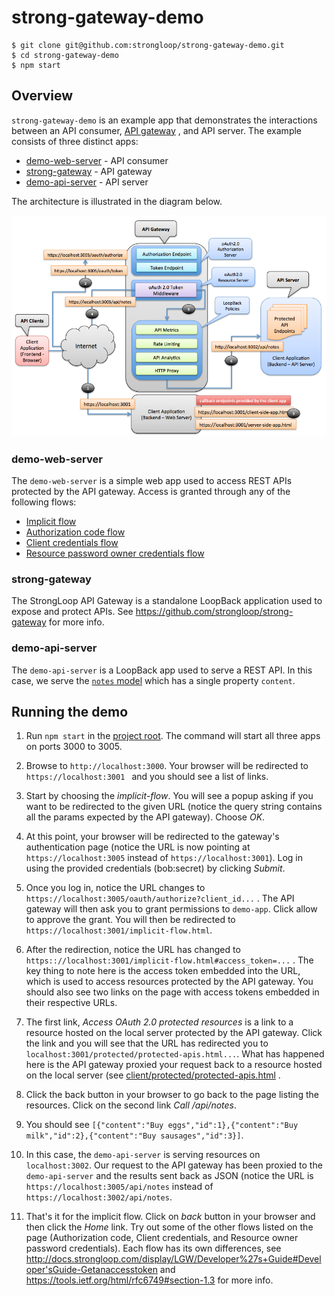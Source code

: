 # strong-gateway-demo

```
$ git clone git@github.com:strongloop/strong-gateway-demo.git
$ cd strong-gateway-demo
$ npm start
```

## Overview

`strong-gateway-demo` is an example app that demonstrates the interactions
between an API consumer, [API gateway](https://github.com/strongloop/strong-gateway)
, and API server. The example consists of three distinct apps:

- [demo-web-server](#demo-web-server) - API consumer
- [strong-gateway](#strong-gateway) - API gateway
- [demo-api-server](#demo-api-server) - API server

The architecture is illustrated in the diagram below.

![demo](docs/demo.png)

### demo-web-server

The `demo-web-server` is a simple web app used to access REST APIs protected by
the API gateway. Access is granted through any of the following flows:

- [Implicit flow](http://docs.strongloop.com/display/LGW/Developer%27s+Guide#Developer'sGuide-Implicitgrant)
- [Authorization code flow](http://docs.strongloop.com/display/LGW/Developer%27s+Guide#Developer'sGuide-Authorizationcodegrant)
- [Client credentials flow](http://docs.strongloop.com/display/LGW/Developer%27s+Guide#Developer'sGuide-Clientcredentialsgrant)
- [Resource password owner credentials flow](http://docs.strongloop.com/display/LGW/Developer%27s+Guide#Developer'sGuide-Resourceownerpasswordcredentialsgrant)

### strong-gateway

The StrongLoop API Gateway is a standalone LoopBack application used to expose
and protect APIs. See https://github.com/strongloop/strong-gateway for more
info.

### demo-api-server

The `demo-api-server` is a LoopBack app used to serve a REST API. In this case,
we serve the [`notes` model](/demo-api-server/common/models/note.json) which has
a single property `content`.

## Running the demo

1. Run `npm start` in the [project root](/). The command will start all three
apps on ports 3000 to 3005.

2. Browse to `http://localhost:3000`. Your browser will be redirected to `https://localhost:3001 `
and you should see a list of links.

3. Start by choosing the *implicit-flow*. You will see a popup asking if you
want to be redirected to the given URL (notice the query string contains all the
params expected by the API gateway). Choose *OK*.

4. At this point, your browser will be redirected to the gateway's
authentication page (notice the URL is now pointing at `https://localhost:3005` instead
of `https://localhost:3001`). Log in using the provided credentials (bob:secret) by
clicking *Submit*.

5. Once you log in, notice the URL changes to `https://localhost:3005/oauth/authorize?client_id...`
. The API gateway will then ask you to grant permissions to `demo-app`.  Click
allow to approve the grant. You will then be redirected to `https://localhost:3001/implicit-flow.html`.

6. After the redirection, notice the URL has changed to `https:://localhost:3001/implicit-flow.html#access_token=...`
. The key thing to note here is the access token embedded into the URL, which
is used to access resources protected by the API gateway. You should also see
two links on the page with access tokens embedded in their respective URLs.

7. The first link, *Access OAuth 2.0 protected resources* is a link to a
resource hosted on the local server protected by the API gateway. Click the link
and you will see that the URL has redirected you to `localhost:3001/protected/protected-apis.html...`.
What has happened here is the API gateway proxied your request back to a
resource hosted on the local server (see [client/protected/protected-apis.html](/demo-web-server/client/protected/protected-apis.html)
.

8. Click the back button in your browser to go back to the page listing the
resources. Click on the second link *Call /api/notes*.

9. You should see `[{"content":"Buy eggs","id":1},{"content":"Buy milk","id":2},{"content":"Buy sausages","id":3}]`.

10. In this case, the `demo-api-server` is serving resources on `localhost:3002`.
Our request to the API gateway has been proxied to the `demo-api-server` and
the results sent back as JSON (notice the URL is `https://localhost:3005/api/notes`
instead of `https://localhost:3002/api/notes`.

11. That's it for the implicit flow. Click on *back* button in your browser and
then click the *Home* link. Try out some of the other flows listed on the page
(Authorization code, Client credentials, and Resource owner password
credentials). Each flow has its own differences, see http://docs.strongloop.com/display/LGW/Developer%27s+Guide#Developer'sGuide-Getanaccesstoken and https://tools.ietf.org/html/rfc6749#section-1.3 for more info.
